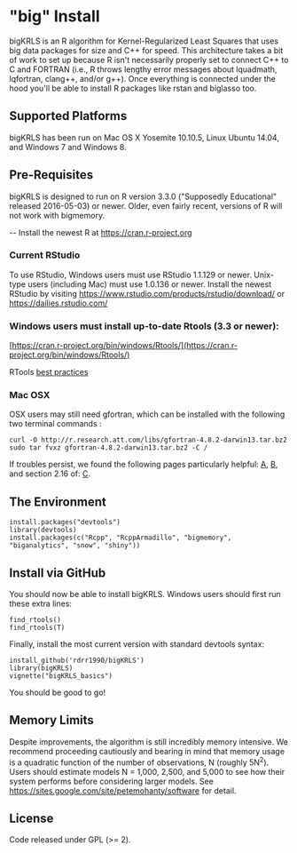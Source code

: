 # "big" Install

bigKRLS is an R algorithm for Kernel-Regularized Least Squares that uses big data packages for size and C++ for speed. This architecture takes a bit of work to set up because R isn't necessarily properly set to connect C++ to C and FORTRAN (i.e., R throws lengthy error messages about lquadmath, lqfortran, clang++, and/or g++). Once everything is connected under the hood you'll be able to install R packages like rstan and biglasso too. 

## Supported Platforms
bigKRLS has been run on Mac OS X Yosemite 10.10.5, Linux Ubuntu 14.04, and Windows 7 and Windows 8.


## Pre-Requisites

bigKRLS is designed to run on R version 3.3.0 ("Supposedly Educational" released 2016-05-03) or newer. Older, even fairly recent, versions of R will not work with bigmemory. 

-- Install the newest R at https://cran.r-project.org 

### Current RStudio

To use RStudio, Windows users must use RStudio 1.1.129 or newer. Unix-type users (including Mac) must use 1.0.136 or newer. Install the newest RStudio by visiting https://www.rstudio.com/products/rstudio/download/ or https://dailies.rstudio.com/

### Windows users must install up-to-date Rtools (3.3 or newer):

[https://cran.r-project.org/bin/windows/Rtools/](https://cran.r-project.org/bin/windows/Rtools/)

RTools [best practices](http://thecoatlessprofessor.com/programming/rcpp/install-rtools-for-rcpp/)

### Mac OSX 
OSX users may still need gfortran, which can be installed with the following two terminal commands :

```
curl -O http://r.research.att.com/libs/gfortran-4.8.2-darwin13.tar.bz2  
sudo tar fvxz gfortran-4.8.2-darwin13.tar.bz2 -C /
```

If troubles persist, we found the following pages particularly helpful: [A](http://thecoatlessprofessor.com/programming/setting-up-rstudio-to-work-with-rcpparmadillo/), [B](http://thecoatlessprofessor.com/programming/rcpp-rcpparmadillo-and-os-x-mavericks-lgfortran-and-lquadmath-error/), and section 2.16 of: [C](http://dirk.eddelbuettel.com/code/rcpp/Rcpp-FAQ.pdf).


## The Environment

```{r, eval = F}
install.packages("devtools")  
library(devtools)  
install.packages(c("Rcpp", "RcppArmadillo", "bigmemory", "biganalytics", "snow", "shiny"))  
```


## Install via GitHub
You should now be able to install bigKRLS. Windows users should first run these extra lines:
```{r, eval = F}
find_rtools()
find_rtools(T)  
```
Finally, install the most current version with standard devtools syntax:

```{r, eval = F}
install_github('rdrr1990/bigKRLS')
library(bigKRLS)
vignette("bigKRLS_basics")
```
You should be good to go!


## Memory Limits
Despite improvements, the algorithm is still incredibly memory intensive. We recommend proceeding cautiously and bearing in mind that memory usage is a quadratic function of the number of observations, N (roughly 5N<sup>2</sup>). Users should estimate models N = 1,000, 2,500, and 5,000 to see how their system performs before considering larger models. See https://sites.google.com/site/petemohanty/software for detail.

## License 
Code released under GPL (>= 2).


